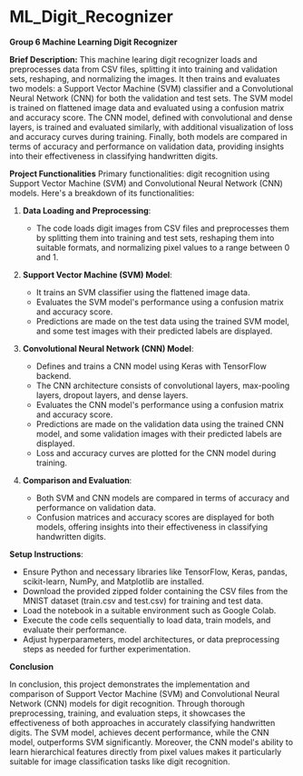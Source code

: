 # ML_Digit_Recognizer
**Group 6 Machine Learning Digit Recognizer**

**Brief Description:**
This machine learing digit recognizer loads and preprocesses data  from CSV files, splitting it into training and validation sets, reshaping, and normalizing the images. It then trains and evaluates two models: a Support Vector Machine (SVM) classifier and a Convolutional Neural Network (CNN) for both the validation and test sets. The SVM model is trained on flattened image data and evaluated using a confusion matrix and accuracy score. The CNN model, defined with convolutional and dense layers, is trained and evaluated similarly, with additional visualization of loss and accuracy curves during training. Finally, both models are compared in terms of accuracy and performance on validation data, providing insights into their effectiveness in classifying handwritten digits.

**Project Functionalities**
Primary functionalities: digit recognition using Support Vector Machine (SVM) and Convolutional Neural Network (CNN) models. 
Here's a breakdown of its functionalities:

1. **Data Loading and Preprocessing**:
   - The code loads digit images from CSV files and preprocesses them by splitting them into training and test sets, reshaping them into suitable formats, and normalizing pixel values to a range between 0 and 1.

2. **Support Vector Machine (SVM) Model**:
   - It trains an SVM classifier using the flattened image data.
   - Evaluates the SVM model's performance using a confusion matrix and accuracy score.
   - Predictions are made on the test data using the trained SVM model, and some test images with their predicted labels are displayed.

3. **Convolutional Neural Network (CNN) Model**:
   - Defines and trains a CNN model using Keras with TensorFlow backend.
   - The CNN architecture consists of convolutional layers, max-pooling layers, dropout layers, and dense layers.
   - Evaluates the CNN model's performance using a confusion matrix and accuracy score.
   - Predictions are made on the validation data using the trained CNN model, and some validation images with their predicted labels are displayed.
   - Loss and accuracy curves are plotted for the CNN model during training.

4. **Comparison and Evaluation**:
   - Both SVM and CNN models are compared in terms of accuracy and performance on validation data.
   - Confusion matrices and accuracy scores are displayed for both models, offering insights into their effectiveness in classifying handwritten digits.

**Setup Instructions**:
   - Ensure Python and necessary libraries like TensorFlow, Keras, pandas, scikit-learn, NumPy, and Matplotlib are installed.
   - Download the provided zipped folder containing the CSV files from the MNIST dataset (train.csv and test.csv) for training and test data.
   - Load the notebook in a suitable environment such as Google Colab.
   - Execute the code cells sequentially to load data, train models, and evaluate their performance.
   - Adjust hyperparameters, model architectures, or data preprocessing steps as needed for further experimentation.

**Conclusion**

In conclusion, this project demonstrates the implementation and comparison of Support Vector Machine (SVM) and Convolutional Neural Network (CNN) models for digit recognition. Through thorough preprocessing, training, and evaluation steps, it showcases the effectiveness of both approaches in accurately classifying handwritten digits. The SVM model, achieves decent performance, while the CNN model, outperforms SVM significantly. Moreover, the CNN model's ability to learn hierarchical features directly from pixel values makes it particularly suitable for image classification tasks like digit recognition.
